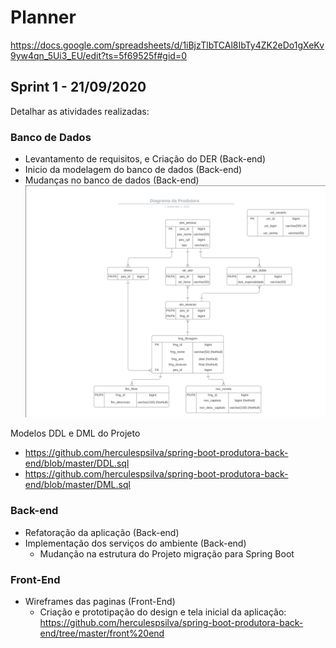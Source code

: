 # Planner
https://docs.google.com/spreadsheets/d/1iBjzTlbTCAl8IbTy4ZK2eDo1gXeKv9yw4qn_5Ui3_EU/edit?ts=5f69525f#gid=0

## Sprint 1 - 21/09/2020

Detalhar as atividades realizadas:

### Banco de Dados
- Levantamento de requisitos, e Criação do DER (Back-end)
- Inicio da modelagem do banco de dados (Back-end)
- Mudanças no banco de dados (Back-end)
![Metabase Product Screenshot](/imagem/Der.png)

Modelos DDL e DML do Projeto
- https://github.com/herculespsilva/spring-boot-produtora-back-end/blob/master/DDL.sql
- https://github.com/herculespsilva/spring-boot-produtora-back-end/blob/master/DML.sql

### Back-end
- Refatoração da aplicação (Back-end)
- Implementação dos serviços do ambiente (Back-end)
  - Mudanção na estrutura do Projeto migração para Spring Boot

### Front-End
- Wireframes das paginas (Front-End)
  - Criação e prototipação do design e tela inicial da aplicação: https://github.com/herculespsilva/spring-boot-produtora-back-end/tree/master/front%20end



